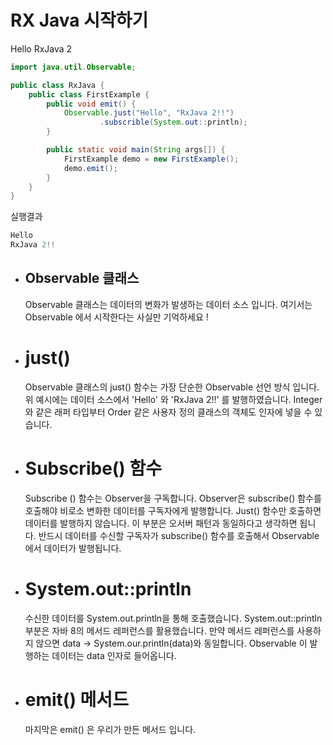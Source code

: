# RX Java 시작하기 



Hello RxJava 2

```java
import java.util.Observable;

public class RxJava {
    public class FirstExample {
        public void emit() {
            Observable.just("Hello", "RxJava 2!!")
                    .subscrible(System.out::println);
        }

        public static void main(String args[]) {
            FirstExample demo = new FirstExample();
            demo.emit();
        }
    }
}

```



실행결과

```java
Hello
RxJava 2!!  
```





+ ## Observable 클래스

  Observable 클래스는 데이터의 변화가 발생하는 데이터 소스 입니다. 여기서는 Observable 에서 시작한다는 사실만 기억하세요 !





+ # just()

  Observable 클래스의  just() 함수는 가장 단순한 Observable 선언 방식 입니다. 위 예시에는 데이터 소스에서 'Hello' 와 'RxJava 2!!' 를 발행하였습니다. Integer 와 같은 래퍼 타입부터 Order 같은 사용자 정의 클래스의 객체도 인자에 넣을 수 있습니다.



+ # Subscribe() 함수

  Subscribe () 함수는 Observer을 구독합니다. Observer은 subscribe() 함수를 호출해야 비로소 변화한 데이터를 구독자에게 발행합니다. Just() 함수만 호출하면 데이터를 발행하지 않습니다. 이 부분은 오서버 패턴과 동일하다고 생각하면 됩니다. 반드시 데이터를 수신할 구독자가 subscribe() 함수를 호출해서 Observable 에서 데이터가 발행됩니다.



+ # System.out::println

  수신한 데이터를 System.out.println을 통해 호출했습니다. System.out::println 부분은 자바 8의 메서드 레퍼런스를 활용했습니다. 만약 메서드 레퍼런스를 사용하지 않으면 data -> System.our.println(data)와 동일합니다. Observable 이 발행하는 데이터는 data 인자로 들어옵니다.

  

+ # emit() 메서드

  마지막은 emit() 은 우리가 만든 메서드 입니다. 